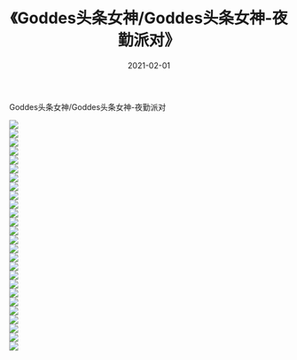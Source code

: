 ﻿---
layout: post
title:  《Goddes头条女神/Goddes头条女神-夜勤派对》
date:   2021-02-01
img: http://img.660000.xyz/Sharelink/网络美图/2021/Goddes头条女神/Goddes头条女神-夜勤派对/000.jpg
categories: [美女, 清纯, 唯美]
---

Goddes头条女神/Goddes头条女神-夜勤派对

 ![](http://img.660000.xyz/Sharelink/网络美图/2021/Goddes头条女神/Goddes头条女神-夜勤派对/001.jpg) <br>![](http://img.660000.xyz/Sharelink/网络美图/2021/Goddes头条女神/Goddes头条女神-夜勤派对/002.jpg) <br>![](http://img.660000.xyz/Sharelink/网络美图/2021/Goddes头条女神/Goddes头条女神-夜勤派对/003.jpg) <br>![](http://img.660000.xyz/Sharelink/网络美图/2021/Goddes头条女神/Goddes头条女神-夜勤派对/004.jpg) <br>![](http://img.660000.xyz/Sharelink/网络美图/2021/Goddes头条女神/Goddes头条女神-夜勤派对/005.jpg) <br>![](http://img.660000.xyz/Sharelink/网络美图/2021/Goddes头条女神/Goddes头条女神-夜勤派对/006.jpg) <br>![](http://img.660000.xyz/Sharelink/网络美图/2021/Goddes头条女神/Goddes头条女神-夜勤派对/007.jpg) <br>![](http://img.660000.xyz/Sharelink/网络美图/2021/Goddes头条女神/Goddes头条女神-夜勤派对/008.jpg) <br>![](http://img.660000.xyz/Sharelink/网络美图/2021/Goddes头条女神/Goddes头条女神-夜勤派对/009.jpg) <br>![](http://img.660000.xyz/Sharelink/网络美图/2021/Goddes头条女神/Goddes头条女神-夜勤派对/010.jpg) <br>![](http://img.660000.xyz/Sharelink/网络美图/2021/Goddes头条女神/Goddes头条女神-夜勤派对/011.jpg) <br>![](http://img.660000.xyz/Sharelink/网络美图/2021/Goddes头条女神/Goddes头条女神-夜勤派对/012.jpg) <br>![](http://img.660000.xyz/Sharelink/网络美图/2021/Goddes头条女神/Goddes头条女神-夜勤派对/013.jpg) <br>![](http://img.660000.xyz/Sharelink/网络美图/2021/Goddes头条女神/Goddes头条女神-夜勤派对/014.jpg) <br>![](http://img.660000.xyz/Sharelink/网络美图/2021/Goddes头条女神/Goddes头条女神-夜勤派对/015.jpg) <br>![](http://img.660000.xyz/Sharelink/网络美图/2021/Goddes头条女神/Goddes头条女神-夜勤派对/016.jpg) <br>![](http://img.660000.xyz/Sharelink/网络美图/2021/Goddes头条女神/Goddes头条女神-夜勤派对/017.jpg) <br>![](http://img.660000.xyz/Sharelink/网络美图/2021/Goddes头条女神/Goddes头条女神-夜勤派对/018.jpg) <br>![](http://img.660000.xyz/Sharelink/网络美图/2021/Goddes头条女神/Goddes头条女神-夜勤派对/019.jpg) <br>![](http://img.660000.xyz/Sharelink/网络美图/2021/Goddes头条女神/Goddes头条女神-夜勤派对/020.jpg) <br>![](http://img.660000.xyz/Sharelink/网络美图/2021/Goddes头条女神/Goddes头条女神-夜勤派对/021.jpg) <br>![](http://img.660000.xyz/Sharelink/网络美图/2021/Goddes头条女神/Goddes头条女神-夜勤派对/022.jpg) <br>![](http://img.660000.xyz/Sharelink/网络美图/2021/Goddes头条女神/Goddes头条女神-夜勤派对/023.jpg) <br>![](http://img.660000.xyz/Sharelink/网络美图/2021/Goddes头条女神/Goddes头条女神-夜勤派对/024.jpg) <br>![](http://img.660000.xyz/Sharelink/网络美图/2021/Goddes头条女神/Goddes头条女神-夜勤派对/025.jpg) <br>![](http://img.660000.xyz/Sharelink/网络美图/2021/Goddes头条女神/Goddes头条女神-夜勤派对/026.jpg) <br>
